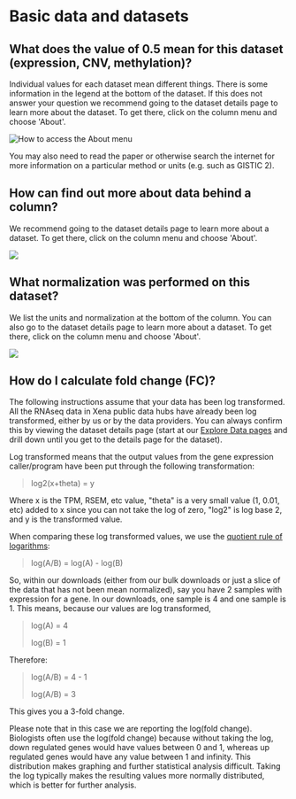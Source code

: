 # Basic data and datasets

## What does the value of 0.5 mean for this dataset \(expression, CNV, methylation\)?

Individual values for each dataset mean different things. There is some information in the legend at the bottom of the dataset. If this does not answer your question we recommend going to the dataset details page to learn more about the dataset. To get there, click on the column menu and choose 'About'.

![How to access the About menu](../.gitbook/assets/aboutmenu%20%281%29.gif)

You may also need to read the paper or otherwise search the internet for more information on a particular method or units \(e.g. such as GISTIC 2\).

## How can find out more about data behind a column?

We recommend going to the dataset details page to learn more about a dataset. To get there, click on the column menu and choose 'About'.

![](../.gitbook/assets/aboutmenu%20%282%29.gif)

## What normalization was performed on this dataset?

We list the units and normalization at the bottom of the column. You can also go to the dataset details page to learn more about a dataset. To get there, click on the column menu and choose 'About'.

![](../.gitbook/assets/aboutmenu.gif)

## How do I calculate fold change \(FC\)?

The following instructions assume that your data has been log transformed. All the RNAseq data in Xena public data hubs have already been log transformed, either by us or by the data providers. You can always confirm this by viewing the dataset details page \(start at our [Explore Data pages](https://xenabrowser.net/datapages/) and drill down until you get to the details page for the dataset\).

Log transformed means that the output values from the gene expression caller/program have been put through the following transformation:

> log2\(x+theta\) = y

Where x is the TPM, RSEM, etc value, "theta" is a very small value \(1, 0.01, etc\) added to x since you can not take the log of zero, "log2" is log base 2, and y is the transformed value.

When comparing these log transformed values, we use the [quotient rule of logarithms](https://en.wikipedia.org/wiki/List_of_logarithmic_identities#Using_simpler_operations):

> log\(A/B\) = log\(A\) - log\(B\)

So, within our downloads \(either from our bulk downloads or just a slice of the data that has not been mean normalized\), say you have 2 samples with expression for a gene. In our downloads, one sample is 4 and one sample is 1. This means, because our values are log transformed,

> log\(A\) = 4
>
> log\(B\) = 1

Therefore:

> log\(A/B\) = 4 - 1
>
> log\(A/B\) = 3

This gives you a 3-fold change.

Please note that in this case we are reporting the log\(fold change\). Biologists often use the log\(fold change\) because without taking the log, down regulated genes would have values between 0 and 1, whereas up regulated genes would have any value between 1 and infinity. This distribution makes graphing and further statistical analysis difficult. Taking the log typically makes the resulting values more normally distributed, which is better for further analysis.



